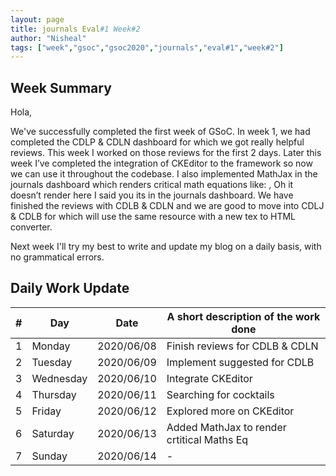 ```yaml
---
layout: page
title: journals Eval#1 Week#2
author: "Nisheal"
tags: ["week","gsoc","gsoc2020","journals","eval#1","week#2"]
---
```

## Week Summary
Hola,

We've successfully completed the first week of GSoC. In week 1, we had completed the CDLP & CDLN dashboard for which we got really helpful reviews. This week I worked on those reviews for the first 2 days. Later this week I’ve completed the integration of CKEditor to the framework so now we can use it throughout the codebase. I also implemented MathJax in the journals dashboard which renders critical math equations like: , Oh it doesn’t render here I said you its in the journals dashboard. We have finished the reviews with CDLB & CDLN and we are good to move into CDLJ & CDLB for which will use the same resource with a new tex to HTML converter.

Next week I'll try my best to write and update my blog on a daily basis, with no grammatical errors.

## Daily Work Update

|\#|Day|Date|A short description of the work done|  
|---	|---	|---	|---	|  
|1   	| Monday 	|   2020/06/08	| Finish reviews for CDLB & CDLN  	|  
|2   	| Tuesday  	|   2020/06/09	|  Implement suggested for CDLB 	|  
|3   	| Wednesday  	|  2020/06/10 	| Integrate CKEditor 	|  
|4   	| Thursday  	|   2020/06/11	| Searching for cocktails  	|  
|5   	| Friday  	|   2020/06/12	|  Explored more on CKEditor 	|  
|6   	| Saturday  	|   2020/06/13	|  Added MathJax to render crtitical Maths Eq |  
|7   	| Sunday  	|   2020/06/14	| -	|  
